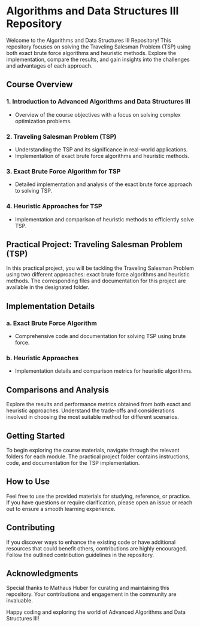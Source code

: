 # Algorithms and Data Structures III Repository

Welcome to the Algorithms and Data Structures III Repository! This repository focuses on solving the Traveling Salesman Problem (TSP) using both exact brute force algorithms and heuristic methods. Explore the implementation, compare the results, and gain insights into the challenges and advantages of each approach.

## Course Overview

### 1. Introduction to Advanced Algorithms and Data Structures III
   - Overview of the course objectives with a focus on solving complex optimization problems.

### 2. Traveling Salesman Problem (TSP)
   - Understanding the TSP and its significance in real-world applications.
   - Implementation of exact brute force algorithms and heuristic methods.

### 3. Exact Brute Force Algorithm for TSP
   - Detailed implementation and analysis of the exact brute force approach to solving TSP.

### 4. Heuristic Approaches for TSP
   - Implementation and comparison of heuristic methods to efficiently solve TSP.

## Practical Project: Traveling Salesman Problem (TSP)

In this practical project, you will be tackling the Traveling Salesman Problem using two different approaches: exact brute force algorithms and heuristic methods. The corresponding files and documentation for this project are available in the designated folder.

## Implementation Details

### a. Exact Brute Force Algorithm
   - Comprehensive code and documentation for solving TSP using brute force.

### b. Heuristic Approaches
   - Implementation details and comparison metrics for heuristic algorithms.

## Comparisons and Analysis

Explore the results and performance metrics obtained from both exact and heuristic approaches. Understand the trade-offs and considerations involved in choosing the most suitable method for different scenarios.

## Getting Started

To begin exploring the course materials, navigate through the relevant folders for each module. The practical project folder contains instructions, code, and documentation for the TSP implementation.

## How to Use

Feel free to use the provided materials for studying, reference, or practice. If you have questions or require clarification, please open an issue or reach out to ensure a smooth learning experience.

## Contributing

If you discover ways to enhance the existing code or have additional resources that could benefit others, contributions are highly encouraged. Follow the outlined contribution guidelines in the repository.

## Acknowledgments

Special thanks to Mathaus Huber for curating and maintaining this repository. Your contributions and engagement in the community are invaluable.

Happy coding and exploring the world of Advanced Algorithms and Data Structures III!
